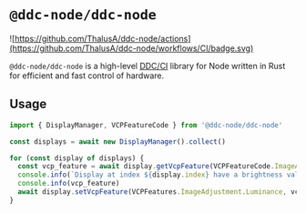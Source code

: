 # `@ddc-node/ddc-node`

![https://github.com/ThalusA/ddc-node/actions](https://github.com/ThalusA/ddc-node/workflows/CI/badge.svg)

`@ddc-node/ddc-node` is a high-level [DDC/CI](https://en.wikipedia.org/wiki/Display_Data_Channel) library for Node written in Rust for efficient and fast control of hardware.

## Usage

```typescript
import { DisplayManager, VCPFeatureCode } from '@ddc-node/ddc-node'

const displays = await new DisplayManager().collect()

for (const display of displays) {
  const vcp_feature = await display.getVcpFeature(VCPFeatureCode.ImageAdjustment.Luminance)
  console.info(`Display at index ${display.index} have a brightness value of`)
  console.info(vcp_feature)
  await display.setVcpFeature(VCPFeatures.ImageAdjustment.Luminance, vcp_feature.currentValue + 5)
}
```

